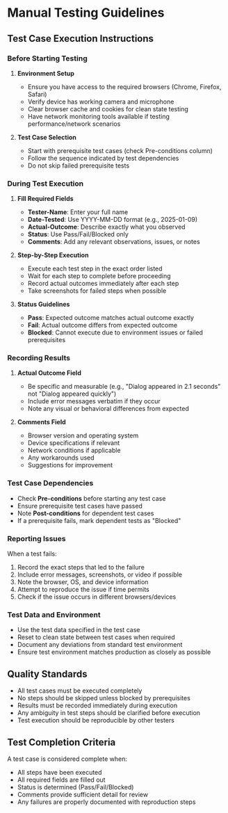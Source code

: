 # Manual Testing Guidelines

## Test Case Execution Instructions

### Before Starting Testing

1. **Environment Setup**
   - Ensure you have access to the required browsers (Chrome, Firefox, Safari)
   - Verify device has working camera and microphone
   - Clear browser cache and cookies for clean state testing
   - Have network monitoring tools available if testing performance/network scenarios

2. **Test Case Selection**
   - Start with prerequisite test cases (check Pre-conditions column)
   - Follow the sequence indicated by test dependencies
   - Do not skip failed prerequisite tests

### During Test Execution

1. **Fill Required Fields**
   - **Tester-Name**: Enter your full name
   - **Date-Tested**: Use YYYY-MM-DD format (e.g., 2025-01-09)
   - **Actual-Outcome**: Describe exactly what you observed
   - **Status**: Use Pass/Fail/Blocked only
   - **Comments**: Add any relevant observations, issues, or notes

2. **Step-by-Step Execution**
   - Execute each test step in the exact order listed
   - Wait for each step to complete before proceeding
   - Record actual outcomes immediately after each step
   - Take screenshots for failed steps when possible

3. **Status Guidelines**
   - **Pass**: Expected outcome matches actual outcome exactly
   - **Fail**: Actual outcome differs from expected outcome
   - **Blocked**: Cannot execute due to environment issues or failed prerequisites

### Recording Results

1. **Actual Outcome Field**
   - Be specific and measurable (e.g., "Dialog appeared in 2.1 seconds" not "Dialog appeared quickly")
   - Include error messages verbatim if they occur
   - Note any visual or behavioral differences from expected

2. **Comments Field**
   - Browser version and operating system
   - Device specifications if relevant
   - Network conditions if applicable
   - Any workarounds used
   - Suggestions for improvement

### Test Case Dependencies

- Check **Pre-conditions** before starting any test case
- Ensure prerequisite test cases have passed
- Note **Post-conditions** for dependent test cases
- If a prerequisite fails, mark dependent tests as "Blocked"

### Reporting Issues

When a test fails:

1. Record the exact steps that led to the failure
2. Include error messages, screenshots, or video if possible
3. Note the browser, OS, and device information
4. Attempt to reproduce the issue if time permits
5. Check if the issue occurs in different browsers/devices

### Test Data and Environment

- Use the test data specified in the test case
- Reset to clean state between test cases when required
- Document any deviations from standard test environment
- Ensure test environment matches production as closely as possible

## Quality Standards

- All test cases must be executed completely
- No steps should be skipped unless blocked by prerequisites
- Results must be recorded immediately during execution
- Any ambiguity in test steps should be clarified before execution
- Test execution should be reproducible by other testers

## Test Completion Criteria

A test case is considered complete when:

- All steps have been executed
- All required fields are filled out
- Status is determined (Pass/Fail/Blocked)
- Comments provide sufficient detail for review
- Any failures are properly documented with reproduction steps
